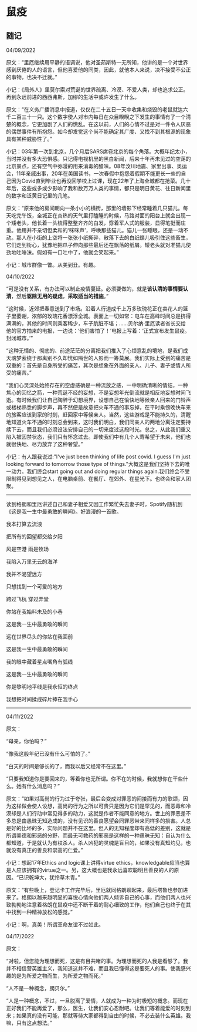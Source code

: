 # 鼠疫

## 随记

04/09/2022

原文：“里厄继续用平静的语调说，他对圣茹斯特一无所知，他讲的是一个对世界感到厌倦的人的语言，但他喜爱他的同类，因此，就他本人来说，决不接受不公正的事物，也决不迁就。”

小记：《局外人》里莫尔索对荒诞的世界疏离、冷漠、不爱人类，却也追求公正。再到永远前进的西西弗斯，加缪的生活中或许发生了什么。

原文：“在义务广播消息中报道，仅仅在二十五日一天中收集和烧毁的老鼠就达六千二百三十一只。这个数字使人对市内每日在众目睽睽之下发生的事情有了一个清楚的概念，它更加剧了人们的慌乱。在这以前，人们的心情不过是对一件令人厌恶的偶然事件有所抱怨。如今却发觉这个尚不能确定其广度、又找不到其根源的现象具有某种威胁性了。”

小记：03年第一次到北京，几个月后SARS席卷北京的每个角落。大概年纪太小，当时并没有多大恐惧感。只记得电视机里的黑白新闻，后来十年再未见过的空荡的北京景点，还有空气中弥漫的用来消毒的醋味。08年汶川地震、家里出事、奥运会，11年亲戚出事，20年在美国读书，一次春假中抱怨着假期不能更长一些的自己因为Covid直到毕业也再没回学校上过课，现在22年了上海全城都在抢菜。几十年后，这些或多或少影响了我和数万万人类的事情，都只是明日黄花、往日新闻里的数字和泛黄日记里的几笔。

原文：“原来他的房间朝向一条小小的横街，那里的墙影下经常睡着几只猫儿。每天吃完午饭，全城正在炎热的天气里打瞌睡的时候，马路对面的阳台上就会出现一个矮老头，他长着一头梳得整整齐齐的白发，穿着军人式的服装，显得笔挺而庄重。他用并不亲切但柔和的‘咪咪声’，呼唤那些猫儿。猫儿一张睡眼，还是一动不动。那人在小街的上空将一张张小纸撕碎，散落下去的白纸蝶儿吸引住这些畜生，它们走到街心，犹豫地把爪子伸向那些最后还在飘落的纸屑。矮老头就对准猫儿使劲地吐唾沫。假如有一口吐中了，他就会笑起来。”

小记：城市群像一瞥。从美到丑。有趣。

04/10/2022

“可是没有关系，有办法可以制止疫情蔓延。必须要做的，就是**该认清的事情要认清**，然后**驱除无用的疑虑**，**采取适当的措施**。”

“这时候，近郊把春意送到了市场。沿着人行道成千上万多玫瑰花正在卖花人的篮子里萎谢，浓郁的玫瑰花香漂浮全城。表面上一切如常：电车在高峰时间总是挤得满满的，其他的时间则乘客稀少，车子肮脏不堪；......贝尔纳·里厄读者省长交给他的官方拍来的电报，一边说：‘他们害怕了！’电报上写着：‘正式宣布发生鼠疫。封闭城市。’”

“这种无情的、彻底的、前途茫茫的分离把我们推入了心烦意乱的境地，是我们成天魂梦萦绕于那离别不久却恍如隔世的人影而一筹莫展。我们实际上受到的痛苦是双重的：首先是自身所受的痛苦，其次是想象在外面的亲人、儿子、妻子或情人所受的痛苦。”

“我们心灵深处始终存在的空虚感确是一种流放之感，一中明确清晰的情结，一种焦心的回忆之箭，一种荒诞不经的妄想，不是妄想年光倒流就是相反地妄想时间飞逝。有时候我们让自己陶醉于幻想境界，设想自己在愉快地等候亲人回来的门铃声或楼梯熟悉的脚步声，再不然便是故意把火车不通的事忘掉，在平时乘傍晚快车来的旅客应该到家的时刻，赶回家中等候亲人。当然，这些游戏是不能持久的，清醒地知道火车不通的时刻总会到来，这时我们明白，我们同亲人的两地分离注定要持续下去，而且我们必须设法安排自己的一切来度过这段时光。总之，从此我们重又陷入被囚禁状态，我们只有怀念过去。即使我们中有几个人寄希望于未来，他们也就很快地、尽力放弃了这种奢望。”

小记：有人跟我说过:"I've just been thinking of life post covid. I guess I'm just looking forward to tomorrow those type of things."大概这是我们坚持下去的唯一动力。我们终会start going out and doing regular things again.我们终会不受限制得见到想见之人，在电脑桌前、在餐厅、在郊外、在星光下。也终会和家人团聚。

--------------------------------

读到格朗和里厄讲述自己和妻子相爱又因工作繁忙失去妻子时，Spotify随机到《这是我一生中最勇敢的瞬间》。好浪漫的一首歌。

我本打算去流浪

把所有的回望都交给夕阳

风是空港 雨是牧场

我陷入万里无云的海洋

我并不渴望远方

只想找到一个可爱的地方

跨过飞杭 穿过弄堂

你站在我始料未及的小巷

这是我一生中最勇敢的瞬间

远在世界尽头的你站在我面前

这是我一生中最勇敢的瞬间

我的眼中藏着星点嘴角有弧线

这是我一生中最勇敢的瞬间

你是黎明地平线是我永恒的终点

我想把时间揉成碎片捧在我手心

--------------------------

04/11/2022

原文：

“母亲，你怕吗？”

“像我这般年纪已没有什么可怕的了。”

“白天的时间是够长的了，而我以后又经常不在这里。”

“只要我知道你是要回来的，等着你也无所谓。你不在的时候，我就想你在干些什么。她有什么消息吗？”

原文：“如果对高尚的行为过于夸张，最后会变成对罪恶的间接而有力的歌颂，因为这样做会使人设想，高尚的行为之所以可贵只是因为它们是罕见的，而恶毒和冷漠却是人们行动中常见得多的动力，这就是作者不能同意的地方。世上的罪恶差不多总是由愚昧无知造成的，没有见识的善良愿望会同罪恶带来同样多的损害。人总是好的比坏的多，实际问题并不在这里。但人的无知程度却有高低的差别，这就是所谓美德和邪恶的分野，而最无可救药的邪恶是这样的一种愚昧无知：自认为什么都知道，于是就认为有权杀人。杀人凶犯的灵魂是盲目的，如果没有真知灼见，也就没有真正的善良和崇高的仁爱。”

小记：想起17年Ethics and logic课上讲得virtue ethics，knowledgable应当也算是人应该拥有的virtue之一。另，这大概也是我永远喜欢聪明且善良的人的原因。“已识乾坤大，犹怜草木青。”

原文：“有些晚上，登记卡工作完毕后，里厄就同格朗聊起来，最后塔鲁也参加进来了。格朗以越来越明显的喜悦心情向他们两人倾诉自己的心事，而他们两人也兴致勃勃地注意着格朗在鼠疫中还不断干着的耐心细致的工作，他们自己也终于在其中找到一种精神放松的感觉。”

小记：啊，真美！所谓革命友谊不过如此。



04/17/2022

原文：

“对啦，但您能为理想而死，这是有目共睹的事。为理想而死的人我是看够了。我并不相信营英雄主义，我知道这并不难，而且我已懂得这是要死人的事。使我感兴趣的是为所爱之物而生，为所爱之物而死。”

“人不是一种概念，朗贝尔。”

“人是一种概念，不过，一旦脱离了爱情，人就成为一种为时极短的概念。而现在正好我们不能再爱了，那么，医生，让我们安心忍耐吧。让我们等着能爱的时刻到来；如果真的没有可能，那就等待大家都得到自由的时候，不必去装什么英雄。我嘛，只有这点想法。”
